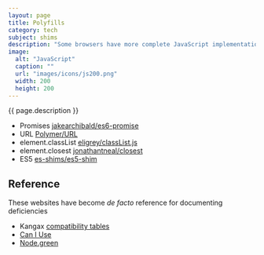 ```yaml
---
layout: page
title: Polyfills
category: tech
subject: shims
description: "Some browsers have more complete JavaScript implementations than others, and you can manually “polyfill” the deficiencies you care about."
image:
  alt: "JavaScript"
  caption: ""
  url: "images/icons/js200.png"
  width: 200
  height: 200
---
```


{{ page.description }}

* Promises [jakearchibald/es6-promise](https://github.com/jakearchibald/es6-promise)
* URL [Polymer/URL](https://github.com/Polymer/URL)
* element.classList [eligrey/classList.js](https://github.com/eligrey/classList.js)
* element.closest [jonathantneal/closest](https://github.com/jonathantneal/closest)
* ES5 [es-shims/es5-shim](https://github.com/es-shims/es5-shim)

Reference
---------

These websites have become _de facto_ reference for documenting deficiencies

* Kangax [compatibility tables](https://kangax.github.io/compat-table/es6/)
* [Can I Use](http://caniuse.com/)
* [Node.green](http://node.green/)
